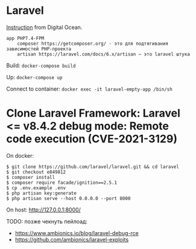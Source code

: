 # Laravel
[Instruction](https://www.digitalocean.com/community/tutorials/how-to-containerize-a-laravel-application-for-development-with-docker-compose-on-ubuntu-18-04-ru) from Digital Ocean.

```
app PHP7.4-FPM
    composer https://getcomposer.org/ - это для подтягивания зависимостей PHP-проекта
    artisan https://laravel.com/docs/6.x/artisan — это laravel штука
```

Build: `docker-compose build`

Up: `docker-compose up`

Connect to container: `docker exec -it laravel-empty-app /bin/sh`

# Clone Laravel Framework: Laravel <= v8.4.2 debug mode: Remote code execution (CVE-2021-3129)

On docker:
```
$ git clone https://github.com/laravel/laravel.git && cd laravel
$ git checkout e849812
$ composer install
$ composer require facade/ignition==2.5.1
$ cp .env.example .env
$ php artisan key:generate
$ php artisan serve --host 0.0.0.0 --port 8000

```
On host: http://127.0.0.1:8000/

TODO: позже чекнуть пейлоад: 
- https://www.ambionics.io/blog/laravel-debug-rce
- https://github.com/ambionics/laravel-exploits
